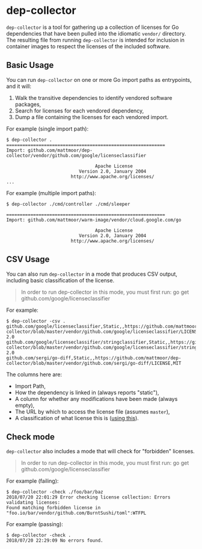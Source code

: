 # dep-collector

`dep-collector` is a tool for gathering up a collection of licenses for Go
dependencies that have been pulled into the idiomatic `vendor/` directory.
The resulting file from running `dep-collector` is intended for inclusion
in container images to respect the licenses of the included software.

## Basic Usage

You can run `dep-collector` on one or more Go import paths as entrypoints,
and it will:

1. Walk the transitive dependencies to identify vendored software packages,
1. Search for licenses for each vendored dependency,
1. Dump a file containing the licenses for each vendored import.

For example (single import path):

```shell
$ dep-collector .
===========================================================
Import: github.com/mattmoor/dep-collector/vendor/github.com/google/licenseclassifier

                                 Apache License
                           Version 2.0, January 2004
                        http://www.apache.org/licenses/
...

```

For example (multiple import paths):

```shell
$ dep-collector ./cmd/controller ./cmd/sleeper

===========================================================
Import: github.com/mattmoor/warm-image/vendor/cloud.google.com/go

                                 Apache License
                           Version 2.0, January 2004
                        http://www.apache.org/licenses/
```

## CSV Usage

You can also run `dep-collector` in a mode that produces CSV output,
including basic classification of the license.

> In order to run dep-collector in this mode, you must first run:
> go get github.com/google/licenseclassifier

For example:

```shell
$ dep-collector -csv .
github.com/google/licenseclassifier,Static,,https://github.com/mattmoor/dep-collector/blob/master/vendor/github.com/google/licenseclassifier/LICENSE,Apache-2.0
github.com/google/licenseclassifier/stringclassifier,Static,,https://github.com/mattmoor/dep-collector/blob/master/vendor/github.com/google/licenseclassifier/stringclassifier/LICENSE,Apache-2.0
github.com/sergi/go-diff,Static,,https://github.com/mattmoor/dep-collector/blob/master/vendor/github.com/sergi/go-diff/LICENSE,MIT

```

The columns here are:

* Import Path,
* How the dependency is linked in (always reports "static"),
* A column for whether any modifications have been made (always empty),
* The URL by which to access the license file (assumes `master`),
* A classification of what license this is ([using this](https://github.com/google/licenseclassifier)).

## Check mode

`dep-collector` also includes a mode that will check for "forbidden" licenses.

> In order to run dep-collector in this mode, you must first run:
> go get github.com/google/licenseclassifier

For example (failing):

```shell
$ dep-collector -check ./foo/bar/baz
2018/07/20 22:01:29 Error checking license collection: Errors validating licenses:
Found matching forbidden license in "foo.io/bar/vendor/github.com/BurntSushi/toml":WTFPL
```

For example (passing):

```shell
$ dep-collector -check .
2018/07/20 22:29:09 No errors found.
```
